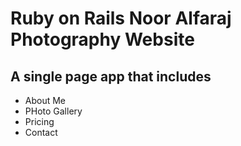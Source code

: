 # Ruby on Rails Noor Alfaraj Photography Website

## A single page app that includes

- About Me
- PHoto Gallery
- Pricing
- Contact